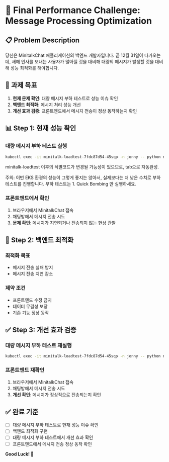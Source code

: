 # 🚀 Final Performance Challenge: Message Processing Optimization

## 📋 Problem Description

당신은 MinitalkChat 애플리케이션의 백엔드 개발자입니다.
곧 12월 31일이 다가오는데, 새해 인사를 보내는 사용자가 많아질 것을 대비해 대량의 메시지가 발생할 것을 대비해 성능 최적화를 해야합니다.

## 🎯 과제 목표

1. **현재 문제 확인**: 대량 메시지 부하 테스트로 성능 이슈 확인
2. **백엔드 최적화**: 메시지 처리 성능 개선
3. **개선 효과 검증**: 프론트엔드에서 메시지 전송이 정상 동작하는지 확인

## 📊 Step 1: 현재 성능 확인

### 대량 메시지 부하 테스트 실행
```bash
kubectl exec -it minitalk-loadtest-7fdc87d54-45sqp -n jonny -- python new_year_load_test.py
```
minitalk-loadtest 이후의 식별코드가 변경될 가능성이 있으므로, tab으로 자동완성.

주의: 이번 EKS 환경의 성능이 그렇게 좋지는 않아서, 실제보다는 더 낮은 수치로 부하 테스트를 진행합니다.
부하 테스트는 1. Quick Bombing 만 실행하세요.

### 프론트엔드에서 확인
1. 브라우저에서 MinitalkChat 접속
2. 채팅방에서 메시지 전송 시도
3. **문제 확인**: 메시지가 지연되거나 전송되지 않는 현상 관찰

## 🔧 Step 2: 백엔드 최적화

### 최적화 목표
- 메시지 전송 실패 방지
- 메시지 전송 지연 감소

### 제약 조건
- 프론트엔드 수정 금지
- 데이터 무결성 보장
- 기존 기능 정상 동작

## ✅ Step 3: 개선 효과 검증

### 대량 메시지 부하 테스트 재실행
```bash
kubectl exec -it minitalk-loadtest-7fdc87d54-45sqp -n jonny -- python new_year_load_test.py
```

### 프론트엔드 재확인
1. 브라우저에서 MinitalkChat 접속
2. 채팅방에서 메시지 전송 시도
3. **개선 확인**: 메시지가 정상적으로 전송되는지 확인

## ✅ 완료 기준

- [ ] 대량 메시지 부하 테스트로 현재 성능 이슈 확인
- [ ] 백엔드 최적화 구현
- [ ] 대량 메시지 부하 테스트에서 개선 효과 확인
- [ ] 프론트엔드에서 메시지 전송 정상 동작 확인

**Good Luck! 🚀** 
